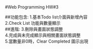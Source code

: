 #Web Programming HW#3

##功能包含:
1.基本Todo list介面與新增內容<br>
2.Check List 功能與數量顯示<br>
##進階:
3.刪除與畫面狀態調整<br>
4.完成與未完成顯示與相關畫面狀態調整<br>
5.當數量非0時，Clear Completed 圖示出現<br>
